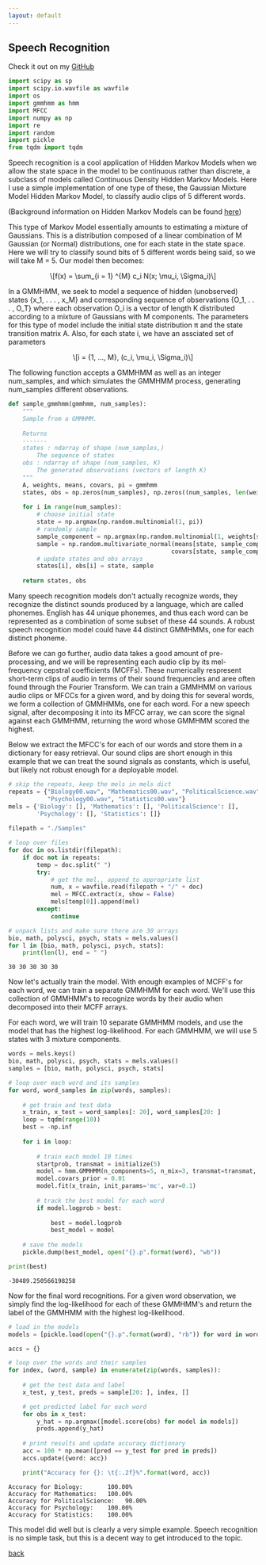 ```yaml
---
layout: default
---
```


## Speech Recognition

<p>Check it out on my <a href="https://github.com/walkerhughes/speech_recognition_cdhmm">GitHub</a></p>

<script type="text/javascript" async="" src="https://cdnjs.cloudflare.com/ajax/libs/mathjax/2.7.4/MathJax.js?config=TeX-MML-AM_CHTML"></script> 

```python
import scipy as sp
import scipy.io.wavfile as wavfile
import os
import gmmhmm as hmm
import MFCC
import numpy as np
import re
import random
import pickle
from tqdm import tqdm 
```

Speech recognition is a cool application of Hidden Markov Models when we allow the state space in the model to be continuous rather than discrete, a subclass of models called Continuous Density Hidden Markov Models. Here I use a simple implementation of one type of these, the Gaussian Mixture Model Hidden Markov Model, to classify audio clips of 5 different words. 

<p>(Background information on Hidden Markov Models can be found <a href="https://en.wikipedia.org/wiki/Hidden_Markov_model">here</a>)</p>

This type of Markov Model essentially amounts to estimating a mixture of Gaussians. This is a distribution composed of a linear combination of M Gaussian (or Normal) distributions, one for each state in the state space. Here we will try to classify sound bits of 5 different words being said, so we will take M = 5. Our model then becomes: 

<p><span class="math display">\[f(x) = \sum_{i = 1} ^{M} c_i N(x; \mu_i, \Sigma_i)\]</span></p> 

In a GMMHMM, we seek to model a sequence of hidden (unobserved) states {x_1, . . . , x_M} and corresponding
sequence of observations {O_1, . . . , O_T} where each observation O_i is a vector of length K distributed according to a mixture of Gaussians with M components. The parameters for this type of model include the initial state distribution
π and the state transition matrix A. Also, for each state i, we have an assciated set of parameters 

<p><span class="math display">\[i = {1, ..., M}, (c_i, \mu_i, \Sigma_i)\]</span></p> 

The following function accepts a GMMHMM as well as an integer num_samples, and which simulates the GMMHMM process, generating num_samples different observations. 

```python 
def sample_gmmhmm(gmmhmm, num_samples):
    """
    Sample from a GMMHMM.
    
    Returns
    -------
    states : ndarray of shape (num_samples,)
        The sequence of states
    obs : ndarray of shape (num_samples, K)
        The generated observations (vectors of length K)
    """
    A, weights, means, covars, pi = gmmhmm 
    states, obs = np.zeros(num_samples), np.zeros((num_samples, len(weights[0]))) 
         
    for i in range(num_samples): 
        # choose initial state
        state = np.argmax(np.random.multinomial(1, pi))
        # randomly sample
        sample_component = np.argmax(np.random.multinomial(1, weights[state, :])) 
        sample = np.random.multivariate_normal(means[state, sample_component, :], 
                                              covars[state, sample_component, :, :])
        # update states and obs arrays   
        states[i], obs[i] = state, sample                                
                                               
    return states, obs
```

Many speech recognition models don't actually recognize words, they recognize the distinct sounds produced by a language, which are called phonemes. English has 44 unique phonemes, and thus each word can be represented as a combination of some subset of these 44 sounds. A robust speech recognition model could have 44 distinct GMMHMMs, one for each distinct phoneme. 

Before we can go further, audio data takes a good amount of pre-processing, and we will be representing each audio clip by its mel-frequency cepstral coefficients (MCFFs). These numerically respresent short-term clips of audio in terms of their sound frequencies and aree often found through the Fourier Transform. We can train a GMMHMM on various audio clips or MFCCs for a given word, and by doing this for several words, we form a collection
of GMMHMMs, one for each word. For a new speech signal, after decomposing it
into its MFCC array, we can score the signal against each GMMHMM, returning the word whose
GMMHMM scored the highest. 

Below we extract the MFCC's for each of our words and store them in a dictionary for easy retrieval. Our sound clips are short enough in this example that we can treat the sound signals as constants, which is useful, but likely not robust enough for a deployable model. 

```python 
# skip the repeats, keep the mels in mels dict 
repeats = {"Biology00.wav", "Mathematics00.wav", "PoliticalScience.wav", 
           "Psychology00.wav", "Statistics00.wav"}
mels = {'Biology': [], 'Mathematics': [], 'PoliticalScience': [], 
        'Psychology': [], 'Statistics': []} 
 
filepath = "./Samples"

# loop over files 
for doc in os.listdir(filepath): 
    if doc not in repeats:
        temp = doc.split(" ")
        try: 
            # get the mel., append to appropriate list 
            num, x = wavfile.read(filepath + "/" + doc)  
            mel = MFCC.extract(x, show = False)   
            mels[temp[0]].append(mel)  
        except: 
            continue

# unpack lists and make sure there are 30 arrays 
bio, math, polysci, psych, stats = mels.values() 
for l in [bio, math, polysci, psych, stats]: 
    print(len(l), end = " ")
```
```
30 30 30 30 30
```

Now let's actually train the model. With enough examples of MCFF's for each word, we can train a separate GMMHMM for each word. We'll use this collection of GMMHMM's to recognize words by their audio when decomposed into their MCFF arrays. 

For each word, we will train 10 separate GMMHMM models, and use the model that has the highest log-likelihood. For each GMMHMM, we will use 5 states with 3 mixture components. 

```python
words = mels.keys() 
bio, math, polysci, psych, stats = mels.values() 
samples = [bio, math, polysci, psych, stats] 

# loop over each word and its samples 
for word, word_samples in zip(words, samples): 
    
    # get train and test data 
    x_train, x_test = word_samples[: 20], word_samples[20: ] 
    loop = tqdm(range(10)) 
    best = -np.inf  
    
    for i in loop: 
        
        # train each model 10 times 
        startprob, transmat = initialize(5)
        model = hmm.GMMHMM(n_components=5, n_mix=3, transmat=transmat, startprob=startprob, cvtype='diag')
        model.covars_prior = 0.01
        model.fit(x_train, init_params='mc', var=0.1)
        
        # track the best model for each word 
        if model.logprob > best: 
            
            best = model.logprob 
            best_model = model 
            
    # save the models 
    pickle.dump(best_model, open("{}.p".format(word), "wb"))

print(best)
```
```
-30489.250566198258
```

Now for the final word recognitions. For a given word observation, we simply find the log-likelihood for each of these GMMHMM's and return the label of the GMMHMM with the highest log-likelihood. 

```python
# load in the models 
models = [pickle.load(open("{}.p".format(word), "rb")) for word in words] 

accs = {} 

# loop over the words and their samples 
for index, (word, sample) in enumerate(zip(words, samples)): 
    
    # get the test data and label 
    x_test, y_test, preds = sample[20: ], index, [] 

    # get predicted label for each word 
    for obs in x_test: 
        y_hat = np.argmax([model.score(obs) for model in models]) 
        preds.append(y_hat) 
       
    # print results and update accuracy dictionary 
    acc = 100 * np.mean([pred == y_test for pred in preds]) 
    accs.update({word: acc})

    print("Accuracy for {}: \t{:.2f}%".format(word, acc))
```
```
Accuracy for Biology: 		100.00%
Accuracy for Mathematics: 	100.00%
Accuracy for PoliticalScience: 	 90.00%
Accuracy for Psychology: 	100.00%
Accuracy for Statistics: 	100.00%
```

This model did well but is clearly a very simple example. Speech recognition is no simple task, but this is a decent way to get introduced to the topic. 

[back](./)
